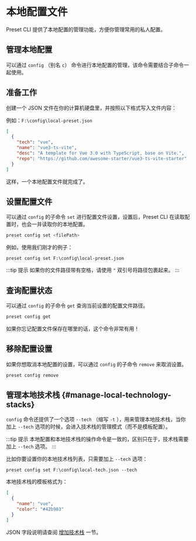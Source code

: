# 本地配置文件

Preset CLI 提供了本地配置的管理功能，方便你管理常用的私人配置。

## 管理本地配置

可以通过 `config` （别名 `c`） 命令进行本地配置的管理，该命令需要结合子命令一起使用。

## 准备工作

创建一个 JSON 文件在你的计算机硬盘里，并按照以下格式写入文件内容：

例如：`F:\config\local-preset.json`

```json
[
  {
    "tech": "vue",
    "name": "vue3-ts-vite",
    "desc": "A template for Vue 3.0 with TypeScript, base on Vite.",
    "repo": "https://github.com/awesome-starter/vue3-ts-vite-starter"
  }
]
```

这样，一个本地配置文件就完成了。

## 设置配置文件

可以通过 `config` 的子命令 `set` 进行配置文件设置，设置后，Preset CLI 在读取配置时，也会一并读取你的本地配置。

```bash
preset config set <filePath>
```

例如，使用我们刚才的例子：

```
preset config set F:\config\local-preset.json
```

:::tip 提示
如果你的文件路径带有空格，请使用 `"` 双引号将路径包裹起来。
:::

## 查询配置状态

可以通过 `config` 的子命令 `get` 查询当前设置的配置文件路径。

```bash
preset config get
```

如果你忘记配置文件保存在哪里的话，这个命令非常有用！

## 移除配置设置

如果你想取消本地配置的设置，可以通过 `config` 的子命令 `remove` 来取消设置。

```bash
preset config remove
```

## 管理本地技术栈 {#manage-local-technology-stacks}

`config` 命令还提供了一个选项 `--tech` （缩写 `-t` ），用来管理本地技术栈，当你加上 `--tech` 选项的时候，会进入技术栈的管理模式（而不是模板配置）。

:::tip 提示
本地配置和本地技术栈的操作命令是一致的，区别只在于，技术栈需要加上 `--tech` 选项。
:::

比如你要设置你的本地技术栈列表，只需要加上 `--tech` 选项：

```
preset config set F:\config\local-tech.json --tech
```

本地技术栈的模板格式为：

```json
[
  {
    "name": "vue",
    "color": "#42b983"
  }
]
```

JSON 字段说明请查阅 [增加技术栈](technology-stack.md#增加技术栈) 一节。
